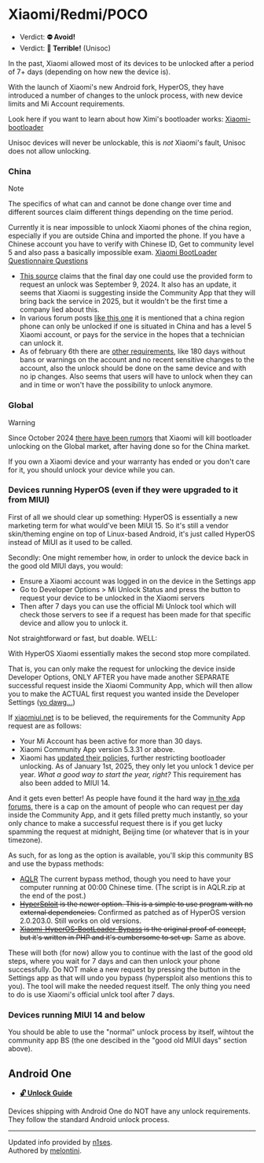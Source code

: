 # Xiaomi/Redmi/POCO

- Verdict: **⛔ Avoid!**
- Verdict: **🍅 Terrible!** (Unisoc)

In the past, Xiaomi allowed most of its devices to be unlocked after a period of 7+ days (depending on how new the device is).

With the launch of Xiaomi's new Android fork, HyperOS, they have introduced a number of changes to the unlock process, with new device limits and Mi Account requirements.

Look here if you want to learn about how Ximi's bootloader works: [Xiaomi-bootloader]

Unisoc devices will never be unlockable, this is *not* Xiaomi's fault, Unisoc does not allow unlocking.

### China

> [!NOTE]
> The specifics of what can and cannot be done change over time and different sources claim different things depending on the time period.

Currently it is near impossible to unlock Xiaomi phones of the china region, especially if you are outside China and imported the phone. If you have a Chinese account you have to verify with Chinese ID, Get to community level 5 and also pass a basically impossible exam. [Xiaomi BootLoader Questionnaire Questions](https://github.com/MlgmXyysd/Xiaomi-BootLoader-Questionnaire)

- [This source][bootloader-unlock-block-mainland-china] claims that the final day one could use the provided form to request an unlock was September 9, 2024. It also has an update, it seems that Xiaomi is suggesting inside the Community App that they will bring back the service in 2025, but it wouldn't be the first time a company lied about this.
- In various forum posts [like this one][bootloader-unlock-block-mainland-china-alt] it is mentioned that a china region phone can only be unlocked if one is situated in China and has a level 5 Xiaomi account, or pays for the service in the hopes that a technician can unlock it.
- As of february 6th there are [other requirements], like 180 days without bans or warnings on the account and no recent sensitive changes to the account, also the unlock should be done on the same device and with no ip changes. Also seems that users will have to unlock when they can and in time or won't have the possibility to unlock anymore.

### Global

> [!WARNING]
> Since October 2024 [there have been rumors][bootloader-unlock-block-global] that Xiaomi will kill bootloader unlocking on the Global market, after having done so for the China market.
>
> If you own a Xiaomi device and your warranty has ended or you don't care for it, you should unlock your device while you can.

### Devices running HyperOS (even if they were upgraded to it from MIUI)

First of all we should clear up something: HyperOS is essentially a new marketing term for what would've been MIUI 15. So it's still a vendor skin/theming engine on top of Linux-based Android, it's just called HyperOS instead of MIUI as it used to be called.

Secondly: One might remember how, in order to unlock the device back in the good old MIUI days, you would:

* Ensure a Xiaomi account was logged in on the device in the Settings app
* Go to Developer Options > Mi Unlock Status and press the button to request your device to be unlocked in the Xiaomi servers
* Then after 7 days you can use the official Mi Unlock tool which will check those servers to see if a request has been made for that specific device and allow you to unlock it.

Not straightforward or fast, but doable.
WELL:

With HyperOS Xiaomi essentially makes the second stop more compilated.

That is, you can only make the request for unlocking the device inside Developer Options, ONLY AFTER you have made another SEPARATE successful request inside the Xiaomi Community App, which will then allow you to make the ACTUAL first request you wanted inside the Developer Settings ([yo dawg...][yo-dawg-meme])

If [xiaomiui.net][global-requirements] is to be believed, the requirements for the Community App request are as follows:
* Your Mi Account has been active for more than 30 days.
* Xiaomi Community App version 5.3.31 or above.
* Xiaomi has [updated their policies][updated-policies], further restricting bootloader unlocking. As of January 1st, 2025, they only let you unlock 1 device per year. *What a good way to start the year, right?* This requirement has also been added to MIUI 14.

And it gets even better! As people have found it the hard way [in the xda forums][community-app-cap], there is a cap on the amount of people who can request per day inside the Community App, and it gets filled pretty much instantly, so your only chance to make a successful request there is if you get lucky spamming the request at midnight, Beijing time (or whatever that is in your timezone).

As such, for as long as the option is available, you'll skip this community BS and use the bypass methods:

* [AQLR][aqlr] The current bypass method, though you need to have your computer running at 00:00 Chinese time. (The script is in AQLR.zip at the end of the post.)
* ~~[HyperSploit][hypersploit] is the newer option. This is a simple to use program with no external dependencies.~~ Confirmed as patched as of HyperOS version 2.0.203.0. Still works on old versions.
* ~~[Xiaomi-HyperOS-BootLoader-Bypass][xiaomi-hyperos-bootLoader-bypass] is the original proof of concept, but it's written in PHP and it's cumbersome to set up.~~ Same as above.

These will both (for now) allow you to continue with the last of the good old steps, where you wait for 7 days and can then unlock your phone successfully.
Do NOT make a new request by pressing the button in the Settings app as that will undo you bypass (hypersploit also mentions this to you). The tool will make the needed request itself.
The only thing you need to do is use Xiaomi's official unlck tool after 7 days.

### Devices running MIUI 14 and below

You should be able to use the "normal" unlock process by itself, wihtout the community app BS
(the one descibed in the "good old MIUI days" section above).

## Android One

* [**🔓️ Unlock Guide**](../../misc/generic-unlock.md)

Devices shipping with Android One do NOT have any unlock requirements. They follow the standard Android unlock process.

***
Updated info provided by [n1ses](https://github.com/n1ses).<br/>
Authored by [melontini](https://github.com/melontini).

[hypersploit]:https://github.com/TheAirBlow/HyperSploit
[xiaomi-hyperos-bootLoader-bypass]:https://github.com/MlgmXyysd/Xiaomi-HyperOS-BootLoader-Bypass
[bootloader-unlock-block-mainland-china]:https://xiaomitime.com/bootloader-unlocking-comes-to-an-end-with-xiaomi-hyperos-2-0-12926/
[bootloader-unlock-block-mainland-china-alt]:https://xiaomi.eu/community/threads/right-now-is-there-any-way-to-unlock-the-bootloader-on-chinese-versions-of-xiaomi-devices.73029/#post-726609
[bootloader-unlock-block-global]:https://x.com/chunvn8888/status/1841901853073953254
[global-requirements]:https://xiaomiui.net/how-unlock-bootloader-xiaomi-hyperos-53493/
[Xiaomi-bootloader]:https://github.com/lrh2000/Xiaomi-bootloader
[yo-dawg-meme]:https://knowyourmeme.com/memes/xzibit-yo-dawg
[community-app-cap]:https://xdaforums.com/t/application-quota-limit-reached.4695764/
[updated-policies]:https://xiaomitime.com/xiaomi-global-bootloader-unlock-policy-has-changed-20295/
[other requirements]:https://xiaomitime.com/xiaomi-restricts-bootloader-unlocking-with-new-180-day-rule-23160/
[aqlr]:https://xdaforums.com/t/how-to-unlock-bootloader-on-xiaomi-hyperos-all-devices-except-cn.4654009/post-89311595
